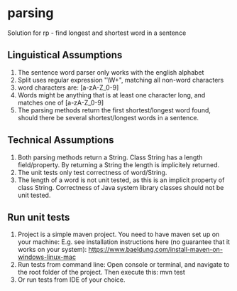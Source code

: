 # parsing
Solution for rp - find longest and shortest word in a sentence

## Linguistical Assumptions
1. The sentence word parser only works with the english alphabet
2. Split uses regular expression "\W+", matching all non-word characters
3. word characters are: [a-zA-Z_0-9]
4. Words might be anything that is at least one character long, and matches one of [a-zA-Z_0-9]
5. The parsing methods return the first shortest/longest word found, should there be several shortest/longest words in a sentence.

## Technical Assumptions
1. Both parsing methods return a String. Class String has a length field/property. By returning a String the length is implicitely returned.
2. The unit tests only test correctness of word/String.
3. The length of a word is not unit tested, as this is an implicit property of class String. Correctness of Java system library classes should not be unit tested.

## Run unit tests
1. Project is a simple maven project. You need to have maven set up on your machine: E.g. see installation instructions here (no guarantee that it works on your system): https://www.baeldung.com/install-maven-on-windows-linux-mac
2. Run tests from command line: Open console or terminal, and navigate to the root folder of the project. Then execute this: mvn test
3. Or run tests from IDE of your choice.
